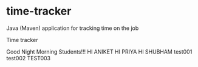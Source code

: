 # time-tracker
Java (Maven) application for tracking time on the job

Time tracker

Good Night Morning Students!!!
HI ANIKET
HI PRIYA
HI SHUBHAM
test001
test002
TEST003
